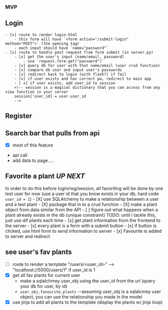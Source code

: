 ### MVP
## Login
    - [x] route to render login.html
        - this form will have `<form action="/submit-login" method="POST">` (the opening tag)
        - each input should have `name="password"` 
    - [x] route to handle post request from form submit (in server.py)
        - [x] get the user's input (name/email, password)
            - use `request.form.get("password")`
        - [x] query db for user with that name/email (user crud function)
        - [x] compare db user and input user's passwords
        - [x] redirect back to login (with flash?) if fail
        - [x] if user exists and has correct pw, redirect to main app
        - [ x] if user exists, add user_id to session
        <!-- session is a magical dictionary that you can access from any view function in your server 
        session['user_id] = user.user_id
        -->
## Register

## Search bar that pulls from api 
- [x] most of this feature
- api call
- add data to page.....

## Favorite a plant ***UP NEXT***
In order to do this before login/reg/session, all favoriting will be done by one test user for now (use a user id that you know exists in your db, hard code `user_id = 1`)
    - [X] use SQLAlchemy to make a relationship between a user and a test plant 
        <!--test_user.favourite_plants.append(test_plant)-->
        <!--db.session.add(test.user)-->
        <!--The secondary reference in the User table pretend that Favourites table does not exist -->
    - [X] package that in to a crud function
    - [X] make a plant object from data similar from the API
    <!-- if you enter plant information using SQLAlchemy, you created an object and a row in the db once committed  -->
    - [ ] figure out what happens when a plant already exists in the db (unique constraint) TODO: until i tackle this, just use dif plants each time
    - [x] get plant information from the frontend to the server 
        - [x] every plant is a form with a submit button 
            - [x] if button is clicked, use html form to send information to server
            - [x] Favourite is added to server and redirect

## see user's fav plants
- [ ] route to render a template "/users/<user_id>" --> "localhost://5000/users/1" if user_id is 1
- [x] get all fav plants for current user 
    - make a sqlalchmey user_obj using the user_id from the url (query your db for user, by id)
    - `user_obj.favourite_plants` --assuming user_obj is a sqlalcmey user object, you can use the relationship you made in the model 
- [x] use jinja to add all plants to the template (display the plants w/ jinja loop)

